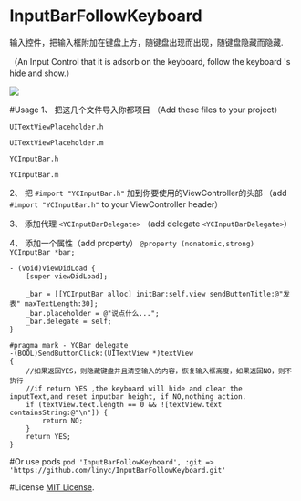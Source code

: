 # InputBarFollowKeyboard

输入控件，把输入框附加在键盘上方，随键盘出现而出现，随键盘隐藏而隐藏.

（An Input Control that it is adsorb on the keyboard, follow the keyboard 's hide and show.）

![](https://github.com/linyc/InputBarFollowKeyboard/raw/master/show.gif)

#Usage
1、 把这几个文件导入你都项目 （Add these files to your project）

`UITextViewPlaceholder.h`

`UITextViewPlaceholder.m`

`YCInputBar.h`

`YCInputBar.m`

2、 把 `#import "YCInputBar.h"` 加到你要使用的ViewController的头部 （add `#import "YCInputBar.h"` to your ViewController header）

3、 添加代理 `<YCInputBarDelegate>` （add delegate `<YCInputBarDelegate>`）

4、 添加一个属性（add property） `@property (nonatomic,strong) YCInputBar *bar;` 
``` 
- (void)viewDidLoad {
    [super viewDidLoad];
    
    _bar = [[YCInputBar alloc] initBar:self.view sendButtonTitle:@"发表" maxTextLength:30];
    _bar.placeholder = @"说点什么...";
    _bar.delegate = self;
}

#pragma mark - YCBar delegate
-(BOOL)SendButtonClick:(UITextView *)textView
{
    //如果返回YES，则隐藏键盘并且清空输入的内容，恢复输入框高度，如果返回NO，则不执行
    //if return YES ,the keyboard will hide and clear the inputText,and reset inputbar height, if NO,nothing action.
    if (textView.text.length == 0 && ![textView.text containsString:@"\n"]) {
        return NO;
    }
    return YES;
}
```
#Or use pods
`pod 'InputBarFollowKeyboard', :git => 'https://github.com/linyc/InputBarFollowKeyboard.git'`

#License
[MIT License](http://opensource.org/licenses/MIT).
